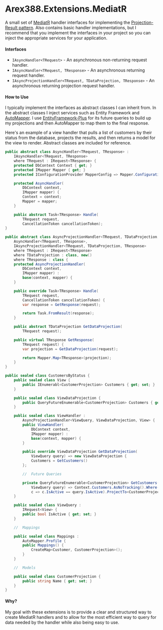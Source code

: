 ﻿

# Arex388.Extensions.MediatR

A small set of [MediatR][2] handler interfaces for implementing the [Projection-Result pattern][3]. Also contains basic handler implementations, but I recommend that you implement the interfaces in your project so you can inject the appropriate services for your application.

#### Interfaces

- `IAsyncHandler<TRequest>` - An asynchronous non-returning request handler.
- `IAsyncHandler<TRequest, TResponse>` - An asynchronous returning request handler.
- `IAsyncProjectionHandler<TRequest, TDataProjection, TResponse>` - An asynchronous returning projection request handler.

#### How to Use

I typically implement the interfaces as abstract classes I can inherit from. In the abstract classes I inject services such as Entity Framework and [AutoMapper][1]. I use [EntityFramework-Plus][0] for its future queries to build up my projections and then AutoMapper to map them to the final response.

Here's an example of a view handler that pulls a list of customers by their status from the database, projects the results, and then returns a model for the view to render. Abstract classes are included for reference.

```c#
public abstract class AsyncHandler<TRequest, TResponse> :
    IAsyncHandler<TRequest, TResponse>
    where TRequest : IRequest<TResponse> {
    protected DbContext Context { get; }
    protected IMapper Mapper { get; }
    protected IConfigurationProvider MapperConfig => Mapper.ConfigurationProvider;

    protected AsyncHandler(
        DbContext context,
        IMapper mapper) {
        Context = context;
        Mapper = mapper;
    }

    public abstract Task<TResponse> Handle(
        TRequest request,
        CancellationToken cancellationToken);
}

public abstract class AsyncProjectionHandler<TRequest, TDataProjection, TResponse> :
    AsyncHandler<TRequest, TResponse>,
    IAsyncProjectionHandler<TRequest, TDataProjection, TResponse>
    where TRequest : IRequest<TResponse>
    where TDataProjection : class, new()
    where TResponse : class {
    protected AsyncProjectionHandler(
        DbContext context,
        IMapper mapper) :
        base(context, mapper) {
    }

    public override Task<TResponse> Handle(
        TRequest request,
        CancellationToken cancellationToken) {
        var response = GetResponse(request);

        return Task.FromResult(response);
    }

    public abstract TDataProjection GetDataProjection(
        TRequest request);

    public virtual TResponse GetResponse(
        TRequest request) {
        var projection = GetDataProjection(request);

        return Mapper.Map<TResponse>(projection);
    }
}

public sealed class CustomersByStatus {
    public sealed class View {
        public IEnumerabl<CustomerProjection> Customers { get; set; }
    }

    public sealed class ViewDataProjection {
        public QueryFutureEnumerable<CustomerProjection> Customers { get; set; }
    }

    public sealed class ViewHandler :
    	AsyncProjectionHandler<ViewQuery, ViewDataProjection, View> {
    	public ViewHandler(
            DbContext context,
            IMapper mapper) :
            base(context, mapper) {
        }

        public override ViewDataProjection GetDataProjection(
            ViewQuery query) => new ViewDataProjection {
            Customers = GetCustomers()
        };

        //  Future Queries

        private QueryFutureEnumerable<CustomerProjection> GetCustomers(
            ViewQuery query) => Context.Customers.AsNoTracking().Where(
            c => c.IsActive == query.IsActive).ProjectTo<CustomerProjection>(MapperConfig).Future();
    }

    public sealed class ViewQuery :
        IRequest<View> {
        public bool IsActive { get; set; }
    }

    //  Mappings

    public sealed class Mappings :
        AutoMapper.Profile {
        public Mappings() {
            CreateMap<Customer, CustomerProjection>();
        }
    }

    //  Models

    public sealed class CustomerProjection {
    	public string Name { get; set; }
    }
}
```

#### Why?

My goal with these extensions is to provide a clear and structured way to create MediatR handlers and to allow for the most efficient way to query for data needed by the handler while also being easy to use.

[0]:https://github.com/zzzprojects/EntityFramework-Plus
[1]: https://github.com/AutoMapper/AutoMapper
[2]: https://github.com/jbogard/MediatR
[3]:https://arex388.com/blog/projection-result-pattern-improving-on-the-projection-view-pattern